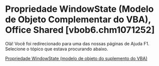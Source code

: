 
# Propriedade WindowState (Modelo de Objeto Complementar do VBA), Office Shared [vbob6.chm1071252]

Olá! Você foi redirecionado para uma das nossas páginas de Ajuda F1. Selecione o tópico que estava procurando abaixo.

[Propriedade WindowState (modelo de objeto do suplemento do VBA)](http://msdn.microsoft.com/library/4acf1de3-920c-6521-ae1b-516196d5d3a5%28Office.15%29.aspx)
